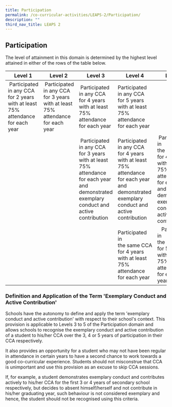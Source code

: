 ```yaml
---
title: Participation
permalink: /co-curricular-activities/LEAPS-2/Participation/
description: ""
third_nav_title: LEAPS 2
---
```

## Participation 

The level of attainment in this domain is determined by the highest level attained in either of the rows of the table below.



| Level 1 | Level 2 | Level 3 | Level 4 | Level 5 |
| -------- | -------- | -------- | -------- | -------- |
|  Participated in any CCA for 2 years with at least 75% attendance for each year     |  Participated in any CCA for 3 years with at least 75% attendance for each year    |  Participated in any CCA for 4 years with at least 75% attendance for each year     | Participated in any CCA for 5 years with at least 75% attendance for each year    |      |
|     |      |  Participated in any CCA for 3 years with at least 75% attendance for each year and demonstrated exemplary conduct and active contribution    | Participated in any CCA for 4 years with at least 75% attendance for each year and demonstrated exemplary conduct and active contribution    |   Participated in the same CCA for 4 years with at least 75% attendance for each year and demonstrated exemplary conduct and active contribution    |
|     |      |     | Participated in the same CCA for 4 years with at least 75% attendance for each year    |     Participated in the same CCA for 5 years with at least 75% attendance for each yearn    |



### Definition and Application of the Term 'Exemplary Conduct and Active Contribution'

Schools have the autonomy to define and apply the term 'exemplary conduct and active contribution' with respect to their school's context. This provision is applicable to Levels 3 to 5 of the Participation domain and allows schools to recognise the exemplary conduct and active contribution of a student to his/her CCA over the 3, 4 or 5 years of participation in their CCA respectively. 

It also provides an opportunity for a student who may not have been regular in attendance in certain years to have a second chance to work towards a good co-curricular experience. Students should not misconstrue that CCA is unimportant and use this provision as an excuse to skip CCA sessions. 

If, for example, a student demonstrates exemplary conduct and contributes actively to his/her CCA for the first 3 or 4 years of secondary school respectively, but decides to absent himself/herself and not contribute in his/her graduating year, such behaviour is not considered exemplary and hence, the student should not be recognised using this criteria.